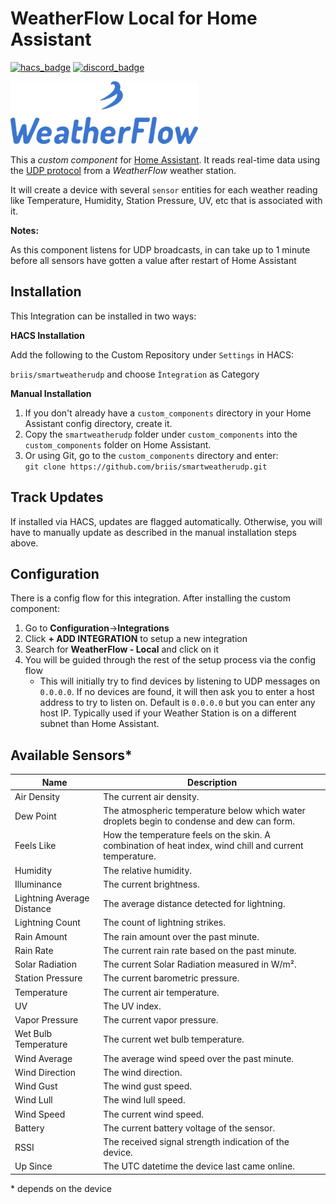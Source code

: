 # WeatherFlow Local for Home Assistant

[![hacs_badge](https://img.shields.io/badge/HACS-Custom-orange.svg)](https://github.com/custom-components/hacs) [![discord_badge](https://img.shields.io/discord/918948431714738257)](https://discord.gg/rWzPjQegRy)

![WeatherFlow Logo](logo.png)

This a _custom component_ for [Home Assistant](https://www.home-assistant.io/). It reads real-time data using the [UDP protocol](https://weatherflow.github.io/Tempest/api/udp/v171/) from a _WeatherFlow_ weather station.

It will create a device with several `sensor` entities for each weather reading like Temperature, Humidity, Station Pressure, UV, etc that is associated with it.

**Notes:**

As this component listens for UDP broadcasts, in can take up to 1 minute before all sensors have gotten a value after restart of Home Assistant

## Installation

This Integration can be installed in two ways:

**HACS Installation**

Add the following to the Custom Repository under `Settings` in HACS:

`briis/smartweatherudp` and choose `Ìntegration` as Category

**Manual Installation**

1. If you don't already have a `custom_components` directory in your Home Assistant config directory, create it.
2. Copy the `smartweatherudp` folder under `custom_components` into the `custom_components` folder on Home Assistant.
3. Or using Git, go to the `custom_components` directory and enter:<br/>`git clone https://github.com/briis/smartweatherudp.git`

## Track Updates

If installed via HACS, updates are flagged automatically. Otherwise, you will have to manually update as described in the manual installation steps above.

## Configuration

There is a config flow for this integration. After installing the custom component:

1. Go to **Configuration**->**Integrations**
2. Click **+ ADD INTEGRATION** to setup a new integration
3. Search for **WeatherFlow - Local** and click on it
4. You will be guided through the rest of the setup process via the config flow
   - This will initially try to find devices by listening to UDP messages on `0.0.0.0`. If no devices are found, it will then ask you to enter a host address to try to listen on. Default is `0.0.0.0` but you can enter any host IP. Typically used if your Weather Station is on a different subnet than Home Assistant.

## Available Sensors\*

| Name                       | Description                                                                                             |
| -------------------------- | ------------------------------------------------------------------------------------------------------- |
| Air Density                | The current air density.                                                                                |
| Dew Point                  | The atmospheric temperature below which water droplets begin to condense and dew can form.              |
| Feels Like                 | How the temperature feels on the skin. A combination of heat index, wind chill and current temperature. |
| Humidity                   | The relative humidity.                                                                                  |
| Illuminance                | The current brightness.                                                                                 |
| Lightning Average Distance | The average distance detected for lightning.                                                            |
| Lightning Count            | The count of lightning strikes.                                                                         |
| Rain Amount                | The rain amount over the past minute.                                                                   |
| Rain Rate                  | The current rain rate based on the past minute.                                                         |
| Solar Radiation            | The current Solar Radiation measured in W/m².                                                           |
| Station Pressure           | The current barometric pressure.                                                                        |
| Temperature                | The current air temperature.                                                                            |
| UV                         | The UV index.                                                                                           |
| Vapor Pressure             | The current vapor pressure.                                                                             |
| Wet Bulb Temperature       | The current wet bulb temperature.                                                                       |
| Wind Average               | The average wind speed over the past minute.                                                            |
| Wind Direction             | The wind direction.                                                                                     |
| Wind Gust                  | The wind gust speed.                                                                                    |
| Wind Lull                  | The wind lull speed.                                                                                    |
| Wind Speed                 | The current wind speed.                                                                                 |
| Battery                    | The current battery voltage of the sensor.                                                              |
| RSSI                       | The received signal strength indication of the device.                                                  |
| Up Since                   | The UTC datetime the device last came online.                                                           |

\* depends on the device
